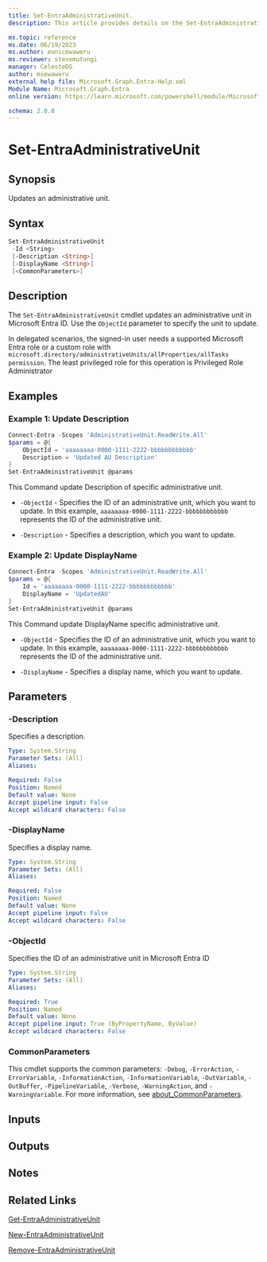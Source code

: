 ```yaml
---
title: Set-EntraAdministrativeUnit.
description: This article provides details on the Set-EntraAdministrativeUnit command.

ms.topic: reference
ms.date: 06/19/2023
ms.author: eunicewaweru
ms.reviewer: stevemutungi
manager: CelesteDG
author: msewaweru
external help file: Microsoft.Graph.Entra-Help.xml
Module Name: Microsoft.Graph.Entra
online version: https://learn.microsoft.com/powershell/module/Microsoft.Graph.Entra/Set-EntraAdministrativeUnit

schema: 2.0.0
---
```


# Set-EntraAdministrativeUnit

## Synopsis

Updates an administrative unit.

## Syntax

```powershell
Set-EntraAdministrativeUnit 
 -Id <String> 
 [-Description <String>] 
 [-DisplayName <String>] 
 [<CommonParameters>]
```

## Description

The `Set-EntraAdministrativeUnit` cmdlet updates an administrative unit in Microsoft Entra ID. Use the `ObjectId` parameter to specify the unit to update.

In delegated scenarios, the signed-in user needs a supported Microsoft Entra role or a custom role with `microsoft.directory/administrativeUnits/allProperties/allTasks permission`. The least privileged role for this operation is Privileged Role Administrator

## Examples

### Example 1: Update Description

```powershell
Connect-Entra -Scopes 'AdministrativeUnit.ReadWrite.All'
$params = @{
    ObjectId = 'aaaaaaaa-0000-1111-2222-bbbbbbbbbbbb'
    Description = 'Updated AU Description'
}
Set-EntraAdministrativeUnit @params
```

This Command update Description of specific administrative unit.

- `-ObjectId` - Specifies the ID of an administrative unit, which you want to update. In this example, `aaaaaaaa-0000-1111-2222-bbbbbbbbbbbb` represents the ID of the administrative unit.

- `-Description` - Specifies a description, which you want to update.

### Example 2: Update DisplayName

```powershell
Connect-Entra -Scopes 'AdministrativeUnit.ReadWrite.All'
$params = @{
    Id = 'aaaaaaaa-0000-1111-2222-bbbbbbbbbbbb'
    DisplayName = 'UpdatedAU'
}
Set-EntraAdministrativeUnit @params
```

This Command update DisplayName specific administrative unit.

- `-ObjectId` - Specifies the ID of an administrative unit, which you want to update. In this example, `aaaaaaaa-0000-1111-2222-bbbbbbbbbbbb` represents the ID of the administrative unit.

- `-DisplayName` - Specifies a display name, which you want to update.

## Parameters

### -Description

Specifies a description.

```yaml
Type: System.String
Parameter Sets: (All)
Aliases:

Required: False
Position: Named
Default value: None
Accept pipeline input: False
Accept wildcard characters: False
```

### -DisplayName

Specifies a display name.

```yaml
Type: System.String
Parameter Sets: (All)
Aliases:

Required: False
Position: Named
Default value: None
Accept pipeline input: False
Accept wildcard characters: False
```

### -ObjectId

Specifies the ID of an administrative unit in Microsoft Entra ID

```yaml
Type: System.String
Parameter Sets: (All)
Aliases:

Required: True
Position: Named
Default value: None
Accept pipeline input: True (ByPropertyName, ByValue)
Accept wildcard characters: False
```

### CommonParameters

This cmdlet supports the common parameters: `-Debug`, `-ErrorAction`, `-ErrorVariable`, `-InformationAction`, `-InformationVariable`, `-OutVariable`, `-OutBuffer`, `-PipelineVariable`, `-Verbose`, `-WarningAction`, and `-WarningVariable`. For more information, see [about_CommonParameters](https://go.microsoft.com/fwlink/?LinkID=113216).

## Inputs

## Outputs

## Notes

## Related Links

[Get-EntraAdministrativeUnit](Get-EntraAdministrativeUnit.md)

[New-EntraAdministrativeUnit](New-EntraAdministrativeUnit.md)

[Remove-EntraAdministrativeUnit](Remove-EntraAdministrativeUnit.md)
